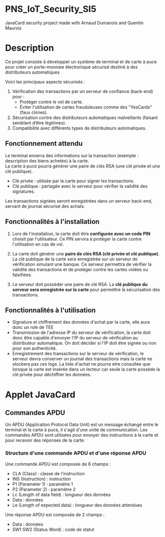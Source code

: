 # PNS_IoT_Security_SI5
JavaCard security project made with Arnaud Dumanois and Quentin Maurois

# Description

Ce projet consiste à développer un système de terminal et de carte à puce pour créer un porte-monnaie électronique 
sécurisé destiné à des distributeurs automatiques

Voici les principaux aspects sécurisés :

1. Vérification des transactions par un serveur de confiance (back-end) pour :
   - Protéger contre le vol de carte.
   - Éviter l'utilisation de cartes frauduleuses comme des "YesCards" (faux clones).
2. Sécurisation contre des distributeurs automatiques malveillants (faisant semblant d’être légitimes).
3. Compatibilité avec différents types de distributeurs automatiques.

## Fonctionnement attendu

Le terminal enverra des informations sur la transaction (exemple : description des biens achetés) à la carte.     
La carte à puce pourra générer une paire de clés RSA (une clé privée et une clé publique).
- Clé privée : utilisée par la carte pour signer les transactions.
- Clé publique : partagée avec le serveur pour vérifier la validité des signatures.

Les transactions signées seront enregistrées dans un serveur back-end, servant de journal sécurisé des achats.

## Fonctionnalités à l'installation

1. Lors de l'installation, la carte doit être **configurée avec un code PIN** choisit par l'utilisateur. Ce PIN servira à 
protéger la carte contre l'utilisation en cas de vol.

2. La carte doit générer une **paire de clés RSA (clé privée et clé publique)**. La clé publique de la carte sera enregistrée 
sur un serveur de vérification simulant une banque. Ce serveur permettra de vérifier la validité des transactions et de 
protéger contre les cartes volées ou falsifiées.

3. Le serveur doit posséder une paire de clé RSA. La **clé publique du serveur sera enregistrée sur la carte** pour permettre
la sécurisation des transactions.

## Fonctionnalités à l'utilisation

- Signature et chiffrement des données d'achat par la carte, elle aura donc un role de TEE
- Transmission de l'adresse IP du serveur de vérification, la carte doit donc être capable d'envoyer l'IP du serveur
de vérification au distributeur automatique. On doit décider si l'IP doit étre signée ou non pour son authenticité.
- Enregistrement des transactions sur le serveur de vérification, le serveur devra conserver un journal des transactions
mais la carte ne stockera pas ces logs. La liste d'achat ne pourra etre consultée que lorsque la carte est insérée dans 
un lecteur car seule la carte possède la clé privée pour déchiffrer les données.

# Applet JavaCard

## Commandes APDU

Un APDU (Application Protocol Data Unit) est un message échangé entre le terminal et la carte à puce, il s'agit d'une
unité de communication. Les commandes APDU sont utilisées pour envoyer des instructions à la carte et pour recevoir des
réponses de la carte.

### Structure d'une commande APDU et d'une réponse APDU

Une commande APDU est composée de 6 champs :

- CLA (Class) : classe de l'instruction
- INS (Instruction) : instruction
- P1 (Parameter 1) : paramètre 1
- P2 (Parameter 2) : paramètre 2
- Lc (Length of data field) : longueur des données
- Data : données
- Le (Length of expected data) : longueur des données attendues

Une réponse APDU est composée de 2 champs :

- Data : données
- SW1 SW2 (Status Word) : code de statut